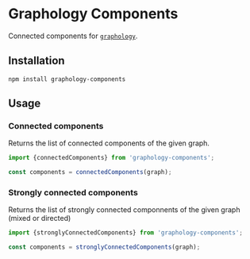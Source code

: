 # Graphology Components

Connected components for [`graphology`](https://graphology.github.io).

## Installation

```
npm install graphology-components
```

## Usage

### Connected components

Returns the list of connected components of the given graph.

```js
import {connectedComponents} from 'graphology-components';

const components = connectedComponents(graph);
```

### Strongly connected components

Returns the list of strongly connected componnents of the given graph (mixed or directed)

```js
import {stronglyConnectedComponents} from 'graphology-components';

const components = stronglyConnectedComponents(graph);
```
